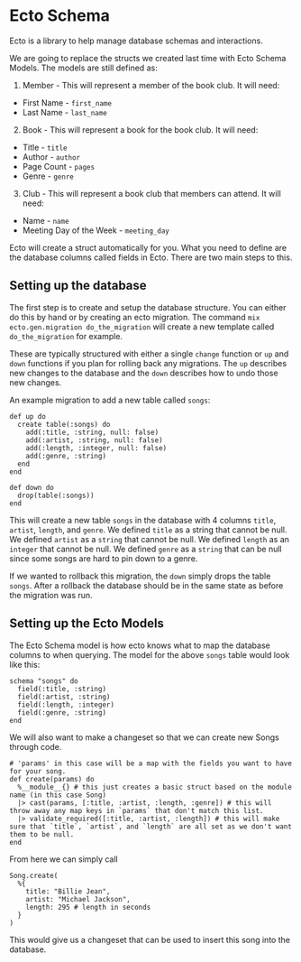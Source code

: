 # Ecto Schema

Ecto is a library to help manage database schemas and interactions.

We are going to replace the structs we created last time with Ecto Schema Models. The models are still defined as:

1. Member - This will represent a member of the book club. It will need:
  * First Name - `first_name`
  * Last Name - `last_name`

2. Book - This will represent a book for the book club. It will need:
  * Title - `title`
  * Author - `author`
  * Page Count - `pages`
  * Genre - `genre`

3. Club - This will represent a book club that members can attend. It will need:
  * Name - `name`
  * Meeting Day of the Week - `meeting_day`


Ecto will create a struct automatically for you. What you need to define are the database columns called fields in Ecto. There are two main steps to this.

## Setting up the database

The first step is to create and setup the database structure. You can either do this by hand or by creating an ecto migration. The command `mix ecto.gen.migration do_the_migration` will create a new template called `do_the_migration` for example.

These are typically structured with either a single `change` function or `up` and `down` functions if you plan for rolling back any migrations. The `up` describes new changes to the database and the `down` describes how to undo those new changes.

An example migration to add a new table called `songs`:

```
def up do
  create table(:songs) do
    add(:title, :string, null: false)
    add(:artist, :string, null: false)
    add(:length, :integer, null: false)
    add(:genre, :string)
  end
end

def down do
  drop(table(:songs))
end
```

This will create a new table `songs` in the database with 4 columns `title`, `artist`, `length`, and `genre`. We defined `title` as a string that cannot be null. We defined `artist` as a `string` that cannot be null. We defined `length` as an `integer` that cannot be null. We defined `genre` as a `string` that can be null since some songs are hard to pin down to a genre.

If we wanted to rollback this migration, the `down` simply drops the table `songs`. After a rollback the database should be in the same state as before the migration was run.

## Setting up the Ecto Models

The Ecto Schema model is how ecto knows what to map the database columns to when querying. The model for the above `songs` table would look like this:

```
schema "songs" do
  field(:title, :string)
  field(:artist, :string)
  field(:length, :integer)
  field(:genre, :string)
end
```

We will also want to make a changeset so that we can create new Songs through code.

```
# 'params' in this case will be a map with the fields you want to have for your song.
def create(params) do
  %__module__{} # this just creates a basic struct based on the module name (in this case Song)
  |> cast(params, [:title, :artist, :length, :genre]) # this will throw away any map keys in `params` that don't match this list.
  |> validate_required([:title, :artist, :length]) # this will make sure that `title`, `artist`, and `length` are all set as we don't want them to be null.
end
```

From here we can simply call
```
Song.create(
  %{
    title: "Billie Jean",
    artist: "Michael Jackson",
    length: 295 # length in seconds
  }
)
```
This would give us a changeset that can be used to insert this song into the database.
